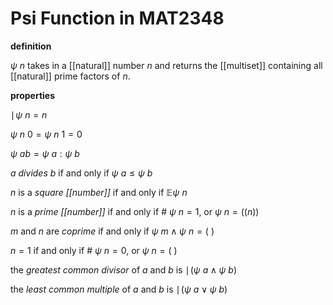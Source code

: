 # Psi Function in MAT2348

**definition**

$\psi\ n$ takes in a [[natural]] number $n$ and returns the [[multiset]] containing all [[natural]] prime factors of $n$.

**properties**

$\mid\! \psi\ n = n$

$\psi\ n\ 0 = \psi\ n\ 1 = 0$

$\psi\ ab = \psi\ a : \psi\ b$

$a$ _divides_ $b$ if and only if $\psi\ a \le \psi\ b$

$n$ is a _square [[number]]_ if and only if $\mathbb E \psi\ n$

$n$ is a _prime [[number]]_ if and only if $\#\ \psi\ n = 1$, or $\psi\ n = ((n))$

$m$ and $n$ are _coprime_ if and only if $\psi\ m \land \psi\ n = (\ )$

$n = 1$ if and only if $\#\ \psi\ n = 0$, or $\psi\ n = (\ )$

the _greatest common divisor_ of $a$ and $b$ is $\mid\! (\psi\ a \land \psi\ b)$

the _least common multiple_ of $a$ and $b$ is $\mid\! (\psi\ a \lor \psi\ b)$
